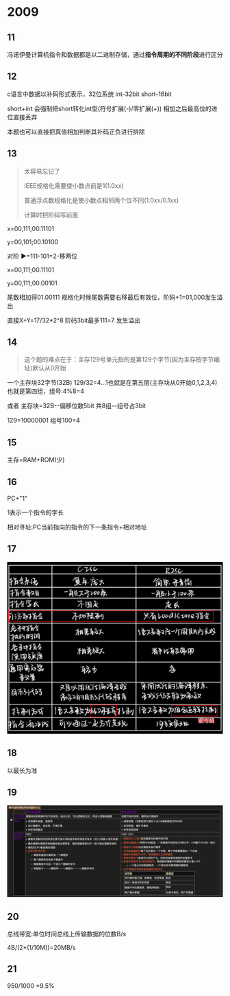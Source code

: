 # 2009

## 11

冯诺伊曼计算机指令和数据都是以二进制存储，通过**指令周期的不同阶段**进行区分

## 12

c语言中数据以补码形式表示，32位系统 int-32bit short-16bit

short+int 会强制把short转化int型(符号扩展(-)/零扩展(+)) 相加之后最高位的进位直接丢弃

本题也可以直接把真值相加判断其补码正负进行排除

## 13

> 太容易忘记了
>
> IEEE规格化需要使小数点前是1(1.0xx)
>
> 普通浮点数规格化是使小数点相邻两个位不同(1.0xx/0.1xx)
>
> 计算时把阶码写前面

x=00,111;00.11101

y=00,101;00.10100

对阶 ▶️=111-101=2-移两位

x=00,111;00.11101

y=00,111;00.00101

尾数相加得01.00111  规格化时候尾数需要右移最后有效位，阶码+1=01,000发生溢出

直接X+Y=17/32*2^8 阶码3bit最多111=7 发生溢出

  ## 14

> 这个题的难点在于：主存129号单元指的是第129个字节(因为主存按字节编址)默认从0开始

 一个主存块32字节(32B) 129/32=4...1也就是在第五层(主存块从0开始0,1,2,3,4)也就是第四组，组号:4%8=4

或者 主存块=32B--偏移位数5bit 共8组--组号占3bit 

129=10000001  组号100=4

## 15

主存=RAM+ROM(少) 

## 16

PC+"1"

1表示一个指令的字长 

相对寻址:PC当前指向的指令的下一条指令+相对地址

## 17

![image-20231018191023008](images/image-20231018191023008.png)



## 18

以最长为准

## 19

![image-20231018191345755](images/image-20231018191345755.png)



## 20

总线带宽:单位时间总线上传输数据的位数B/s

4B/(2*(1/10M))=20MB/s 

## 21

950/1000 =9.5%

